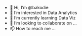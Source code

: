 - 👋 Hi, I’m @bakodie
- 👀 I’m interested in Data Analytics
- 🌱 I’m currently learning Data Viz
- 💞️ I’m looking to collaborate on ...
- 📫 How to reach me ...

<!---
bakodie/bakodie is a ✨ special ✨ repository because its `README.md` (this file) appears on your GitHub profile.
You can click the Preview link to take a look at your changes.
--->
